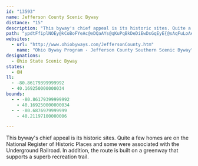 ```yaml
---
id: "13593"
name: Jefferson County Scenic Byway
distance: "15"
description: "This byway's chief appeal is its historic sites. Quite a few of the homes are on the National Register of Historic places and some were associated with the Underground Railroad."
path: "ypdtFfiplNOEy@kCoBoFYeAc@eDQaAYs@qKuPqBkDeDiEwDsGqEyE{@sAqFuLoAeD_@sB?eC`@{BzFoOt@aC?}A_CiH_@mBNwHZsB`GqNZkBFmBIgA_@cCmBcJ[gCSgEEeDDgBrAuIEeB]kAmIaKYu@_AmPYkA}EuHc@yAsBeRO_FHcBRu@tC{Gl@mB^yEr@_C|FgNbBcCdAeARsMMuGcAm@aBq@aDyB}BsB[QSGoBFs@MuAqAaF{F]MaAGaI`@_A@s@Mo@SmBmAwB_Cu@eB[iBwBgFeC_ISqAs@wLo@_GcAgCeOuRcCsHUiAYwBO}KD_Gk@mFm@s@oCsAuGgCkCcFqFqFcEpF}CiE_AyDkDmEiD_F}A_ByBu@k@JsELgBX_AyBYkAIs@Ai@Fi@h@sCe@gBiB_F}DcJ}DmLi@aA}G{KgGaJyAeBgEeCiCmBmB_Ce@eB]uBA_CHmCJaAlAkFhAgD`KaR`HqNdA}A~BuBdGaBhAEhBL`GfBn@H|CEnBWrAg@bBwAxDeClEiB`HFlCj@nIhDl@HrCSx@YfEgE~AeD|AyENsAJaDEqCKaBs@aDaC_Hi@mBg@{DIsHX{NZuHx@aHx@_GlEiW|@oNJsGb@cKPqCXoBV_Bv@_C|@kBfFoMrDoKlAaKt@iLfFaq@?eBUyB}@aCsAsAmDyCaAeB]_@_@gF?sB^{MD{G^qCn@_Af@M~Ay@b@g@XeA"
websites:
  - url: "http://www.ohiobyways.com/JeffersonCounty.htm"
    name: "Ohio Byway Program - Jefferson County Southern Scenic Byway"
designations:
  - Ohio State Scenic Byway
states:
  - OH
ll:
  - -80.86179399999992
  - 40.169250000000034
bounds:
  - - -80.86179399999992
    - 40.169250000000034
  - - -80.6876979999999
    - 40.21197100000006

---
```


<p>This byway's chief appeal is its historic sites. Quite a few homes are on the National Register of Historic Places and some were associated with the Underground Railroad. In addition, the route is built on a greenway that supports a superb recreation trail.</p>
